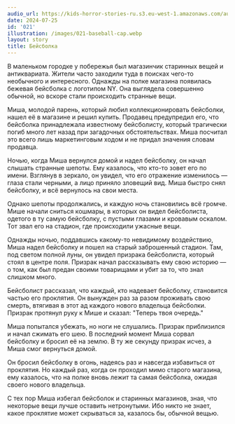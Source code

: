 ```yaml
---
audio_url: https://kids-horror-stories-ru.s3.eu-west-1.amazonaws.com/audio/021-baseball-cap.mp3
date: 2024-07-25
id: '021'
illustration: /images/021-baseball-cap.webp
layout: story
title: Бейсболка
---
```


В маленьком городке у побережья был магазинчик старинных вещей и антиквариата. Жители часто заходили туда в поисках чего-то необычного и интересного. Однажды на полке магазина появилась бежевая бейсболка с логотипом NY. Она выглядела совершенно обычной, но вскоре стали происходить странные вещи.

Миша, молодой парень, который любил коллекционировать бейсболки, нашел её в магазине и решил купить. Продавец предупредил его, что бейсболка принадлежала известному бейсболисту, который трагически погиб много лет назад при загадочных обстоятельствах. Миша посчитал это всего лишь маркетинговым ходом и не придал значения словам продавца.

Ночью, когда Миша вернулся домой и надел бейсболку, он начал слышать странные шепоты. Ему казалось, что кто-то зовет его по имени. Взглянув в зеркало, он увидел, что его отражение изменилось — глаза стали черными, а лицо приняло зловещий вид. Миша быстро снял бейсболку, и всё вернулось на свои места.

Однако шепоты продолжались, и каждую ночь становились всё громче. Мише начали сниться кошмары, в которых он видел бейсболиста, одетого в ту самую бейсболку, с пустыми глазами и кровавым оскалом. Тот звал его на стадион, где происходили ужасные вещи.

Однажды ночью, поддавшись какому-то невидимому воздействию, Миша надел бейсболку и пошел на старый заброшенный стадион. Там, под светом полной луны, он увидел призрака бейсболиста, который стоял в центре поля. Призрак начал рассказывать ему свою историю — о том, как был предан своими товарищами и убит за то, что знал слишком много.

Бейсболист рассказал, что каждый, кто надевает бейсболку, становится частью его проклятия. Он вынужден раз за разом проживать свою смерть, втягивая в этот ад каждого нового владельца бейсболки. Призрак протянул руку к Мише и сказал: "Теперь твоя очередь."

Миша попытался убежать, но ноги не слушались. Призрак приблизился и начал сжимать его шею. В последний момент Миша сорвал бейсболку и бросил её на землю. В ту же секунду призрак исчез, а Миша смог вернуться домой.

Он бросил бейсболку в огонь, надеясь раз и навсегда избавиться от проклятия. Но каждый раз, когда он проходил мимо старого магазина, ему казалось, что на полке вновь лежит та самая бейсболка, ожидая своего нового владельца.

С тех пор Миша избегал бейсболок и старинных магазинов, зная, что некоторые вещи лучше оставить нетронутыми. Ибо никто не знает, какое проклятие может скрываться за, казалось бы, обычной вещью.